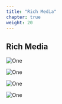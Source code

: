 ```yaml
---
title: "Rich Media"
chapter: true
weight: 20
---
```


## Rich Media

![One](/images/Login.PNG)


![One](/images/Login.PNG)

![One](/images/Login.PNG)

![One](/images/Login.PNG)
